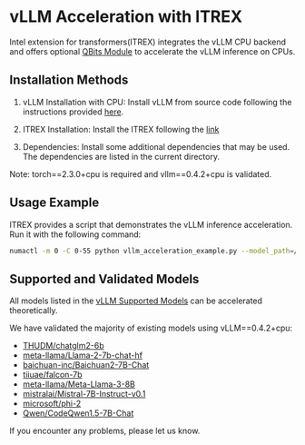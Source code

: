 # vLLM Acceleration with ITREX

Intel extension for transformers(ITREX) integrates the vLLM CPU backend and offers optional [QBits Module](../../docs/qbits.md) to accelerate the vLLM inference on CPUs.

## Installation Methods

1. vLLM Installation with CPU: Install vLLM from source code following the instructions provided [here](https://docs.vllm.ai/en/latest/getting_started/cpu-installation.html).

2. ITREX Installation: Install the ITREX following the [link](../../docs/get_started.md)

3. Dependencies: Install some additional dependencies that may be used. The dependencies are listed in the current directory.

Note: torch==2.3.0+cpu is required and vllm==0.4.2+cpu is validated.

## Usage Example

ITREX provides a script that demonstrates the vLLM inference acceleration. Run it with the following command:
```bash
numactl -m 0 -C 0-55 python vllm_acceleration_example.py --model_path=/home/model/chatglm2-6b --prompt=你好
```

## Supported and Validated Models
All models listed in the [vLLM Supported Models](https://docs.vllm.ai/en/latest/models/supported_models.html) can be accelerated theoretically.

We have validated the majority of existing models using vLLM==0.4.2+cpu:
* [THUDM/chatglm2-6b](https://hf-mirror.com/THUDM/chatglm2-6b)
* [meta-llama/Llama-2-7b-chat-hf](https://hf-mirror.com/meta-llama/Llama-2-7b-chat-hf)
* [baichuan-inc/Baichuan2-7B-Chat](https://hf-mirror.com/baichuan-inc/Baichuan2-7B-Chat)
* [tiiuae/falcon-7b](https://huggingface.co/tiiuae/falcon-7b)
* [meta-llama/Meta-Llama-3-8B](https://huggingface.co/meta-llama/Meta-Llama-3-8B)
* [mistralai/Mistral-7B-Instruct-v0.1](https://huggingface.co/mistralai/Mistral-7B-Instruct-v0.1)
* [microsoft/phi-2](https://huggingface.co/microsoft/phi-2)
* [Qwen/CodeQwen1.5-7B-Chat](https://huggingface.co/Qwen/CodeQwen1.5-7B-Chat)

If you encounter any problems, please let us know.
